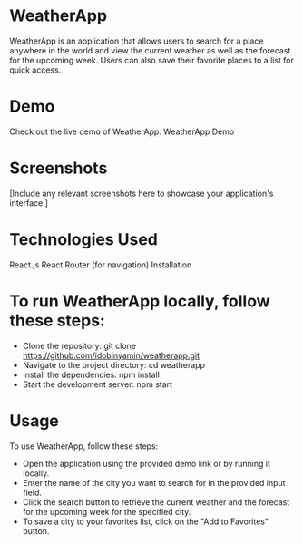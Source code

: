 # WeatherApp
WeatherApp is an application that allows users to search for a place anywhere in the world and view the current weather as well as the forecast for the upcoming week. Users can also save their favorite places to a list for quick access.

# Demo
Check out the live demo of WeatherApp: WeatherApp Demo

# Screenshots
[Include any relevant screenshots here to showcase your application's interface.]

# Technologies Used
React.js
React Router (for navigation)
Installation
# To run WeatherApp locally, follow these steps:

* Clone the repository: git clone https://github.com/idobinyamin/weatherapp.git
* Navigate to the project directory: cd weatherapp
* Install the dependencies: npm install
* Start the development server: npm start
# Usage
To use WeatherApp, follow these steps:

* Open the application using the provided demo link or by running it locally.
* Enter the name of the city you want to search for in the provided input field.
* Click the search button to retrieve the current weather and the forecast for the upcoming week for the specified city.
* To save a city to your favorites list, click on the "Add to Favorites" button.
